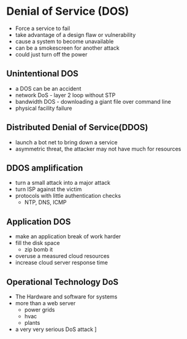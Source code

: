 # Denial of Service (DOS)

- Force a service to fail
- take advantage of a design flaw or vulnerability
- cause a system to become unavailable
- can be a smokescreen for another attack
- could just turn off the power

## Unintentional DOS

- a DOS can be an accident
- network DoS - layer 2 loop without STP
- bandwidth DOS - downloading a giant file over command line
- physical facility failure

## Distributed Denial of Service(DDOS)

- launch a bot net to bring down a service
- asymmetric threat, the attacker may not have much for resources

## DDOS amplification

- turn a small attack into a major attack
- turn ISP against the victim
- protocols with little authentication checks
  - NTP, DNS, ICMP

## Application DOS

- make an application break of work harder
- fill the disk space
  - zip bomb it
- overuse a measured cloud resources
- increase cloud server response time

## Operational Technology DoS

- The Hardware and software for systems
- more than a web server
  - power grids
  - hvac
  - plants
- a very very serious DoS attack
  \]
